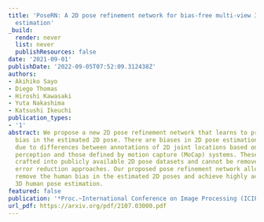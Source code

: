 ```yaml
---
title: 'PoseRN: A 2D pose refinement network for bias-free multi-view 3D human pose
  estimation'
_build:
  render: never
  list: never
  publishResources: false
date: '2021-09-01'
publishDate: '2022-09-05T07:52:09.312438Z'
authors:
- Akihiko Sayo
- Diego Thomas
- Hiroshi Kawasaki
- Yuta Nakashima
- Katsushi Ikeuchi
publication_types:
- '1'
abstract: We propose a new 2D pose refinement network that learns to predict the human
  bias in the estimated 2D pose. There are biases in 2D pose estimations that are
  due to differences between annotations of 2D joint locations based on annotators'
  perception and those defined by motion capture (MoCap) systems. These biases are
  crafted into publicly available 2D pose datasets and cannot be removed with existing
  error reduction approaches. Our proposed pose refinement network allows us to efficiently
  remove the human bias in the estimated 2D poses and achieve highly accurate multi-view
  3D human pose estimation.
featured: false
publication: '*Proc.~International Conference on Image Processing (ICIP)*'
url_pdf: https://arxiv.org/pdf/2107.03000.pdf
---
```


